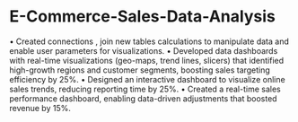 # E-Commerce-Sales-Data-Analysis
•	Created connections , join new tables calculations to manipulate data and enable user parameters for visualizations.
•	Developed data dashboards with real-time visualizations (geo-maps, trend lines, slicers) that identified high-growth regions and customer segments, boosting sales targeting efficiency by 25%.
•	Designed an interactive dashboard to visualize online sales trends, reducing reporting time by 25%.
•	Created a real-time sales performance dashboard, enabling data-driven adjustments that boosted revenue by 15%.

